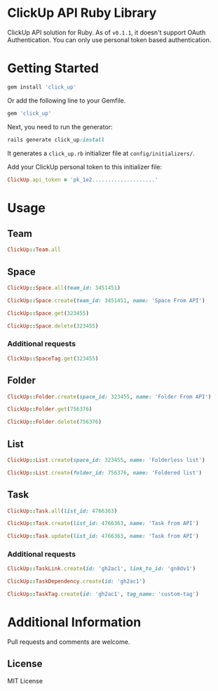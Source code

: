 # ClickUp API Ruby Library
 ClickUp API solution for Ruby. As of `v0.1.1`, it doesn't support OAuth Authentication. You can only use personal token based authentication.

# Getting Started

```ruby
gem install 'click_up'
```
Or add the following line to your Gemfile.

```ruby
gem 'click_up'
```
Next, you need to run the generator:

```ruby
rails generate click_up:install
```
It generates a `click_up.rb` initializer file at `config/initializers/`.

Add your ClickUp personal token to this initializer file:

```ruby
ClickUp.api_token = 'pk_1e2....................'
```

# Usage

## Team
```ruby
ClickUp::Team.all
```

## Space
```ruby
ClickUp::Space.all(team_id: 3451451)

ClickUp::Space.create(team_id: 3451451, name: 'Space From API')

ClickUp::Space.get(323455)

ClickUp::Space.delete(323455)
```

### Additional requests

```ruby
ClickUp::SpaceTag.get(323455)
```

## Folder
```ruby
ClickUp::Folder.create(space_id: 323455, name: 'Folder From API')

ClickUp::Folder.get(756376)

ClickUp::Folder.delete(756376)
```

## List
```ruby
ClickUp::List.create(space_id: 323455, name: 'Folderless list')

ClickUp::List.create(folder_id: 756376, name: 'Foldered list')
```

## Task

```ruby
ClickUp::Task.all(list_id: 4766363)

ClickUp::Task.create(list_id: 4766363, name: 'Task from API')

ClickUp::Task.update(list_id: 4766363, name: 'Task from API')
```

### Additional requests

```ruby
ClickUp::TaskLink.create(id: 'gh2ac1', link_to_id: 'gn8dv1')

ClickUp::TaskDependency.create(id: 'gh2ac1')

ClickUp::TaskTag.create(id: 'gh2ac1', tag_name: 'custom-tag')
```

# Additional Information
Pull requests and comments are welcome.

## License
MIT License